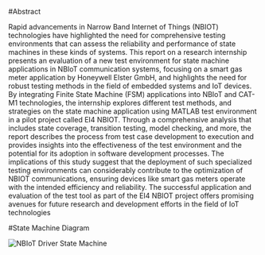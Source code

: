 #Abstract

 Rapid advancements in Narrow Band Internet of Things (NBIOT) technologies have highlighted the need for comprehensive testing environments that can assess the reliability and performance of state machines in these kinds of systems. This report on a research internship presents an evaluation of a new test environment for state machine applications in NBIoT communication systems, focusing on a smart gas meter application by Honeywell Elster GmbH, and highlights the need for robust testing methods in the field of embedded systems and IoT devices. By integrating Finite State Machine (FSM) applications into NBIoT and CAT-M1 technologies, the internship explores different test methods, and strategies on the state machine application using MATLAB test environment in a pilot project called EI4 NBIOT. Through a comprehensive analysis that includes state coverage, transition testing, model checking, and more, the report describes the process from test case development to execution and provides insights into the effectiveness of the test environment and the potential for its adoption in software development processes. The implications of this study suggest that the deployment of such specialized testing environments can considerably contribute to the optimization of NBIOT communications, ensuring devices like smart gas meters operate with the intended efficiency and reliability. The successful application and evaluation of the test tool as part of the EI4 NBIOT project offers promising avenues for future research and development efforts in the field of IoT technologies
 
#State Machine Diagram

![NBIoT Driver State Machine](Documentation/State_Machine.png)

